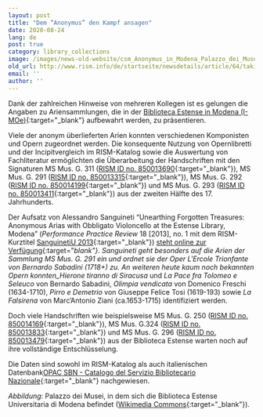 ```yaml
---
layout: post
title: "Dem “Anonymus” den Kampf ansagen"
date: 2020-08-24
lang: de
post: true
category: library_collections
image: /images/news-old-website/csm_Anonymus_in_Modena_Palazzo_dei_Musei_6a28d9207c.jpg
old_url: http://www.rism.info/de/startseite/newsdetails/article/64/taking-on-anonymous.html?tx_ttnews[year]=2020&tx_ttnews[month]=07&cHash=3a66b75be6920b2e8a5bc2ed94b67b9e
email: ''
author: ''
---
```



Dank der zahlreichen Hinweise von mehreren Kollegen ist es gelungen die Angaben zu Ariensammlungen, die in der [Biblioteca Estense in Modena (I-MOe)](https://opac.rism.info/search?View=rism&siglum=I-MOe){:target="_blank"} aufbewahrt werden, zu präsentieren.

Viele der anonym überlieferten Arien konnten verschiedenen Komponisten und Opern zugeordnet werden. Die konsequente Nutzung von Opernlibretti und der Incipitvergleich im RISM-Katalog sowie die Auswertung von Fachliteratur ermöglichten die Überarbeitung der Handschriften mit den Signaturen MS Mus. G. 311 ([RISM ID no. 850013690](https://opac.rism.info/search?View=rism&id=850013690){:target="_blank"}), MS Mus. G. 291 ([RISM ID no. 850013315](https://opac.rism.info/search?View=rism&id=850013315){:target="_blank"}), MS Mus. G. 292 ([RISM ID no. 850014199](https://opac.rism.info/search?View=rism&id=850014199){:target="_blank"}) und MS Mus. G. 293 ([RISM ID no. 850013411](https://opac.rism.info/search?View=rism&id=850013411){:target="_blank"}) aus der zweiten Hälfte des 17. Jahrhunderts.

Der Aufsatz von Alessandro Sanguineti “Unearthing Forgotten Treasures: Anonymous Arias with Obbligato Violoncello at the Estense Library, Modena” (_Performance Practice Review_ 18 [2013], no. 1 mit dem RISM-Kurztitel [SanguinetiU 2013](https://opac.rism.info/search?View=rism&id=lit50006124){:target="_blank"}) [steht online zur Verfügung](http://scholarship.claremont.edu/ppr/vol18/iss1/1){:target="_blank"}. Sanguineti geht besonders auf die Arien der Sammlung MS Mus. G. 291 ein und ordnet sie der Oper _L'Ercole Trionfante_ von Bernardo Sabadini (1718+) zu. An weiteren heute kaum noch bekannten Opern konnten_Hierone tiranno di Siracusa_ und _La Pace fra Tolomeo e Seleuco_ von Bernardo Sabadini, _Olimpia vendicata_ von Domenico Freschi (1634-1710), _Pirro e Demetrio_ von Giuseppe Felice Tosi (1619-193) sowie _La Falsirena_ von Marc’Antonio Ziani (ca.1653-1715) identifiziert werden.

Doch viele Handschriften wie beispielsweise MS Mus. G. 250 ([RISM ID no. 850014169](https://opac.rism.info/search?View=rism&id=850014169){:target="_blank"}), MS Mus. G.324 ([RISM ID no. 850013833](https://opac.rism.info/search?View=rism&id=850013833){:target="_blank"}) und MS Mus. G. 296 ([RISM ID no. 850013479](https://opac.rism.info/search?View=rism&id=850013479){:target="_blank"}) aus der Biblioteca Estense warten noch auf ihre vollständige Entschlüsselung.

Die Daten sind sowohl im RISM-Katalog als auch italienischen Datenbank[OPAC SBN - Catalogo del Servizio Bibliotecario Nazionale](https://opac.sbn.it/opacsbn/opac/iccu/free.jsp){:target="_blank"} nachgewiesen.

_Abbildung_: Palazzo dei Musei, in dem sich die Biblioteca Estense Universitaria di Modena befindet ([Wikimedia Commons](https://commons.wikimedia.org/wiki/File:Palazzo_dei_Musei.jpg){:target="_blank"}).



